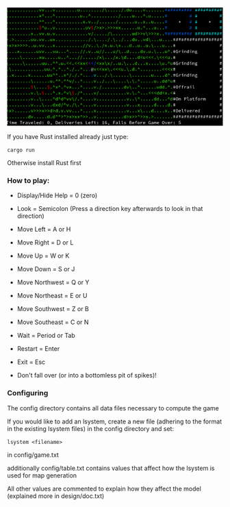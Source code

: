 ![alt text](https://github.com/amixtum/dangerous-deliveries/blob/couch/dd.png?raw=true)

If you have Rust installed already just type:

    cargo run

Otherwise install Rust first

<h3>How to play:</h3>

* Display/Hide Help = 0 (zero)

* Look = Semicolon (Press a direction key afterwards to look in that direction)

* Move Left = A or H

* Move Right = D or L 

* Move Up = W or K

* Move Down = S or J 

* Move Northwest = Q or Y

* Move Northeast = E or U

* Move Southwest = Z or B

* Move Southeast = C or N 

* Wait = Period or Tab

* Restart = Enter

* Exit = Esc

* Don't fall over (or into a bottomless pit of spikes)!

<h3>Configuring</h3>

The config directory contains all data files necessary to compute the game

If you would like to add an lsystem, create a new file (adhering to the format in the existing lsystem files) in the config directory and set:

    lsystem <filename>

in config/game.txt

additionally config/table.txt contains values that affect how the lsystem is used for map generation 

All other values are commented to explain how they affect the model (explained more in design/doc.txt)
